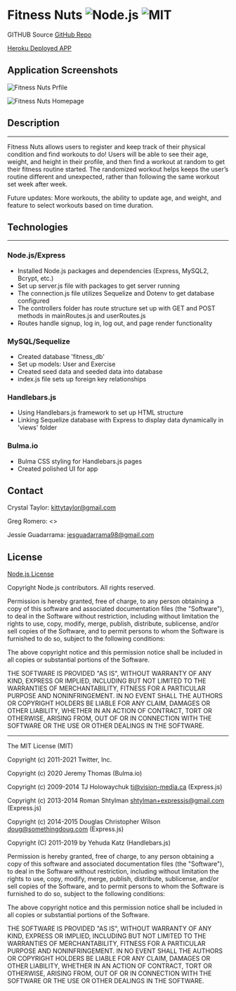 # Fitness Nuts ![Node.js](https://img.shields.io/badge/License-Node.js-blue.svg) ![MIT](https://img.shields.io/badge/License-MIT-red.svg)

GITHUB Source
[GitHub Repo](https://github.com/kittytaylor55/Project2.git)

[Heroku Deployed APP]()

## Application Screenshots

![Fitness Nuts Prfile](https://user-images.githubusercontent.com/76461629/123502901-6e14c400-d604-11eb-8912-b8b74fecfad6.png)

![Fitness Nuts Homepage](https://user-images.githubusercontent.com/76461629/123502904-710fb480-d604-11eb-9b48-e32d552dc1cb.png)

## Description

---

Fitness Nuts allows users to register and keep track of their physical condition and find workouts to do! Users will be able to see their age, weight, and height in their profile, and then find a workout at random to get their fitness routine started. The randomized workout helps keeps the user’s routine different and unexpected, rather than following the same workout set week after week.

Future updates: More workouts, the ability to update age, and weight, and feature to select workouts based on time duration.

## Technologies

---

### Node.js/Express

- Installed Node.js packages and dependencies (Express, MySQL2, Bcrypt, etc.)
- Set up server.js file with packages to get server running
- The connection.js file utilizes Sequelize and Dotenv to get database configured
- The controllers folder has route structure set up with GET and POST methods in mainRoutes.js and userRoutes.js
- Routes handle signup, log in, log out, and page render functionality

### MySQL/Sequelize

- Created database 'fitness_db'
- Set up models: User and Exercise
- Created seed data and seeded data into database
- index.js file sets up foreign key relationships

### Handlebars.js

- Using Handlebars.js framework to set up HTML structure
- Linking Sequelize database with Express to display data dynamically in 'views' folder

### Bulma.io

- Bulma CSS styling for Handlebars.js pages
- Created polished UI for app

## Contact

Crystal Taylor: <kittytaylor@gmail.com>

Greg Romero: <>

Jessie Guadarrama: <jesguadarrama98@gmail.com>

## License

[Node.js License](https://raw.githubusercontent.com/nodejs/node/master/LICENSE)

Copyright Node.js contributors. All rights reserved.

Permission is hereby granted, free of charge, to any person obtaining a copy
of this software and associated documentation files (the "Software"), to
deal in the Software without restriction, including without limitation the
rights to use, copy, modify, merge, publish, distribute, sublicense, and/or
sell copies of the Software, and to permit persons to whom the Software is
furnished to do so, subject to the following conditions:

The above copyright notice and this permission notice shall be included in
all copies or substantial portions of the Software.

THE SOFTWARE IS PROVIDED "AS IS", WITHOUT WARRANTY OF ANY KIND, EXPRESS OR
IMPLIED, INCLUDING BUT NOT LIMITED TO THE WARRANTIES OF MERCHANTABILITY,
FITNESS FOR A PARTICULAR PURPOSE AND NONINFRINGEMENT. IN NO EVENT SHALL THE
AUTHORS OR COPYRIGHT HOLDERS BE LIABLE FOR ANY CLAIM, DAMAGES OR OTHER
LIABILITY, WHETHER IN AN ACTION OF CONTRACT, TORT OR OTHERWISE, ARISING
FROM, OUT OF OR IN CONNECTION WITH THE SOFTWARE OR THE USE OR OTHER DEALINGS
IN THE SOFTWARE.

---

The MIT License (MIT)

Copyright (c) 2011-2021 Twitter, Inc.

Copyright (c) 2020 Jeremy Thomas (Bulma.io)

Copyright (c) 2009-2014 TJ Holowaychuk <tj@vision-media.ca> (Express.js)

Copyright (c) 2013-2014 Roman Shtylman <shtylman+expressjs@gmail.com> (Express.js)

Copyright (c) 2014-2015 Douglas Christopher Wilson <doug@somethingdoug.com> (Express.js)

Copyright (C) 2011-2019 by Yehuda Katz (Handlebars.js)

Permission is hereby granted, free of charge, to any person obtaining a copy
of this software and associated documentation files (the "Software"), to deal
in the Software without restriction, including without limitation the rights
to use, copy, modify, merge, publish, distribute, sublicense, and/or sell
copies of the Software, and to permit persons to whom the Software is
furnished to do so, subject to the following conditions:

The above copyright notice and this permission notice shall be included in
all copies or substantial portions of the Software.

THE SOFTWARE IS PROVIDED "AS IS", WITHOUT WARRANTY OF ANY KIND, EXPRESS OR
IMPLIED, INCLUDING BUT NOT LIMITED TO THE WARRANTIES OF MERCHANTABILITY,
FITNESS FOR A PARTICULAR PURPOSE AND NONINFRINGEMENT. IN NO EVENT SHALL THE
AUTHORS OR COPYRIGHT HOLDERS BE LIABLE FOR ANY CLAIM, DAMAGES OR OTHER
LIABILITY, WHETHER IN AN ACTION OF CONTRACT, TORT OR OTHERWISE, ARISING FROM,
OUT OF OR IN CONNECTION WITH THE SOFTWARE OR THE USE OR OTHER DEALINGS IN
THE SOFTWARE.
